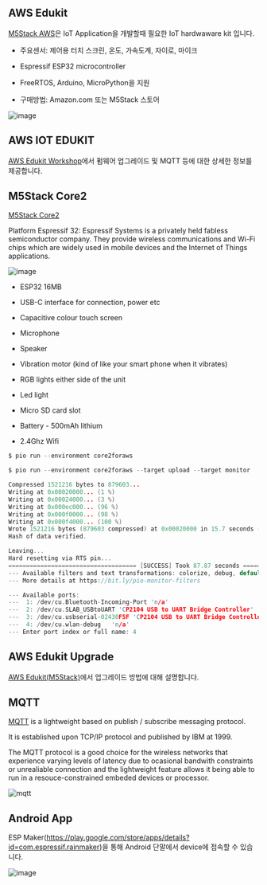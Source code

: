 ## AWS Edukit

[M5Stack AWS](https://aws.amazon.com/ko/about-aws/whats-new/2020/12/introducing-aws-iot-edukit/)은 IoT Application을 개발할때 필요한 IoT hardwaware kit 입니다. 

- 주요센서: 제어용 터치 스크린, 온도, 가속도계, 자이로, 마이크

- Espressif ESP32 microcontroller 

- FreeRTOS, Arduino, MicroPython을 지원

- 구매방법: Amazon.com 또는 M5Stack 스토어

![image](https://user-images.githubusercontent.com/52392004/169607592-5604d6c9-743f-4f55-8a30-8e4aa7b1881e.png)


## AWS IOT EDUKIT

[AWS Edukit Workshop](https://edukit.workshop.aws/en/)에서 펌웨어 업그레이드 및 MQTT 등에 대한 상세한 정보를 제공합니다. 





## M5Stack Core2
[M5Stack Core2](https://docs.platformio.org/en/latest/boards/espressif32/m5stack-core2.html?utm_source=platformio&utm_medium=piohome)

Platform Espressif 32: Espressif Systems is a privately held fabless semiconductor company. They provide wireless communications and Wi-Fi chips which are widely used in mobile devices and the Internet of Things applications.

![image](https://user-images.githubusercontent.com/52392004/169607434-d96325e0-1cd9-432f-91eb-bc2cfbd9cf82.png)


* ESP32 16MB

* USB-C interface for connection, power etc

* Capacitive colour touch screen

* Microphone

* Speaker

* Vibration motor (kind of like your smart phone when it vibrates)

* RGB lights either side of the unit

* Led light

* Micro SD card slot

* Battery - 500mAh lithium

* 2.4Ghz Wifi


```c
$ pio run --environment core2foraws

$ pio run --environment core2foraws --target upload --target monitor

Compressed 1521216 bytes to 879603...
Writing at 0x00020000... (1 %)
Writing at 0x00024000... (3 %)
Writing at 0x000ec000... (96 %)
Writing at 0x000f0000... (98 %)
Writing at 0x000f4000... (100 %)
Wrote 1521216 bytes (879603 compressed) at 0x00020000 in 15.7 seconds (effective 777.4 kbit/s)...
Hash of data verified.

Leaving...
Hard resetting via RTS pin...
==================================== [SUCCESS] Took 87.87 seconds ====================================
--- Available filters and text transformations: colorize, debug, default, direct, esp32_exception_decoder, hexlify, log2file, nocontrol, printable, send_on_enter, time
--- More details at https://bit.ly/pio-monitor-filters

--- Available ports:
---  1: /dev/cu.Bluetooth-Incoming-Port 'n/a'
---  2: /dev/cu.SLAB_USBtoUART 'CP2104 USB to UART Bridge Controller'
---  3: /dev/cu.usbserial-02430F5F 'CP2104 USB to UART Bridge Controller'
---  4: /dev/cu.wlan-debug   'n/a'
--- Enter port index or full name: 4
```  

## AWS Edukit Upgrade

[AWS Edukit(M5Stack)](https://github.com/kyopark2014/IoT-Core-Contents/blob/main/m5stack-upgrade.md)에서 업그레이드 방법에 대해 설명합니다.



## MQTT

[MQTT](https://github.com/kyopark2014/IoT-Core-Contents/blob/main/mqtt.md) is a lightweight based on publish / subscribe messaging protocol.

It is established upon TCP/IP protocol and published by IBM at 1999.

The MQTT protocol is a good choice for the wireless networks that experience varying levels of latency due to ocasional bandwith constraints or unrealiable connection and the lightweight feature allows it being able to run in a resouce-constrained embeded devices or processor.

![mqtt](https://user-images.githubusercontent.com/52392004/169608426-054b8204-94f6-4e34-af77-a57974e39a7c.png)


## Android App

ESP Maker(https://play.google.com/store/apps/details?id=com.espressif.rainmaker)을 통해 Android 단말에서 device에 접속할 수 있습니다.

![image](https://user-images.githubusercontent.com/52392004/169607992-ad91bd7c-af2b-419f-8a25-c51dd85e74e6.png)
